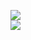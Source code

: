 [![](https://img.shields.io/badge/Made%20With-Github%20Spray-lightgrey.svg?style=for-the-badge&logo=github)](https://github.com/Annihil/github-spray#6822)  
[![](https://i.imgur.com/2DrTn0Z.gif)](https://github.com/Annihil/github-spray)